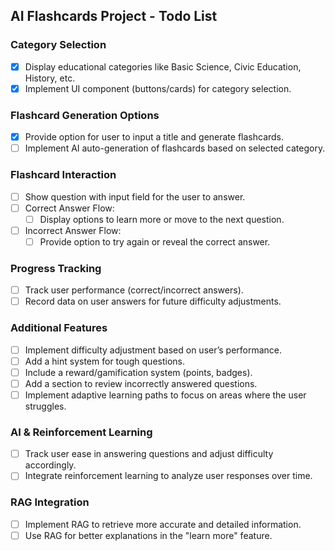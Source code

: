 ## AI Flashcards Project - Todo List

### Category Selection
- [x] Display educational categories like Basic Science, Civic Education, History, etc.
- [x] Implement UI component (buttons/cards) for category selection.

### Flashcard Generation Options
- [x] Provide option for user to input a title and generate flashcards.
- [ ] Implement AI auto-generation of flashcards based on selected category.

### Flashcard Interaction
- [ ] Show question with input field for the user to answer.
- [ ] Correct Answer Flow:
  - [ ] Display options to learn more or move to the next question.
- [ ] Incorrect Answer Flow:
  - [ ] Provide option to try again or reveal the correct answer.

### Progress Tracking
- [ ] Track user performance (correct/incorrect answers).
- [ ] Record data on user answers for future difficulty adjustments.

### Additional Features
- [ ] Implement difficulty adjustment based on user’s performance.
- [ ] Add a hint system for tough questions.
- [ ] Include a reward/gamification system (points, badges).
- [ ] Add a section to review incorrectly answered questions.
- [ ] Implement adaptive learning paths to focus on areas where the user struggles.

### AI & Reinforcement Learning
- [ ] Track user ease in answering questions and adjust difficulty accordingly.
- [ ] Integrate reinforcement learning to analyze user responses over time.

### RAG Integration
- [ ] Implement RAG to retrieve more accurate and detailed information.
- [ ] Use RAG for better explanations in the "learn more" feature.
